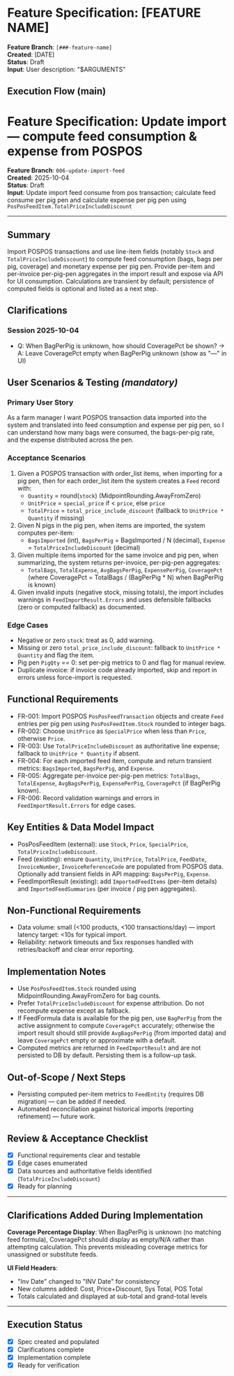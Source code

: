 # Feature Specification: [FEATURE NAME]

**Feature Branch**: `[###-feature-name]`  
**Created**: [DATE]  
**Status**: Draft  
**Input**: User description: "$ARGUMENTS"

## Execution Flow (main)
# Feature Specification: Update import — compute feed consumption & expense from POSPOS

**Feature Branch**: `006-update-import-feed`  
**Created**: 2025-10-04  
**Status**: Draft  
**Input**: Update import feed consume from pos transaction; calculate feed consume per pig pen and calculate expense per pig pen using `PosPosFeedItem.TotalPriceIncludeDiscount`

---

## Summary
Import POSPOS transactions and use line-item fields (notably `Stock` and `TotalPriceIncludeDiscount`) to compute feed consumption (bags, bags per pig, coverage) and monetary expense per pig pen. Provide per-item and per-invoice per-pig-pen aggregates in the import result and expose via API for UI consumption. Calculations are transient by default; persistence of computed fields is optional and listed as a next step.

## Clarifications

### Session 2025-10-04

- Q: When BagPerPig is unknown, how should CoveragePct be shown? → A: Leave CoveragePct empty when BagPerPig unknown (show as "—" in UI)

## User Scenarios & Testing *(mandatory)*

### Primary User Story
As a farm manager I want POSPOS transaction data imported into the system and translated into feed consumption and expense per pig pen, so I can understand how many bags were consumed, the bags-per-pig rate, and the expense distributed across the pen.

### Acceptance Scenarios
1. Given a POSPOS transaction with order_list items, when importing for a pig pen, then for each order_list item the system creates a `Feed` record with:
   - `Quantity` = round(`stock`) (MidpointRounding.AwayFromZero)
   - `UnitPrice` = `special_price` if < `price`, else `price`
   - `TotalPrice` = `total_price_include_discount` (fallback to `UnitPrice * Quantity` if missing)
2. Given N pigs in the pig pen, when items are imported, the system computes per-item:
   - `BagsImported` (int), `BagsPerPig` = BagsImported / N (decimal), `Expense` = `TotalPriceIncludeDiscount` (decimal)
3. Given multiple items imported for the same invoice and pig pen, when summarizing, the system returns per-invoice, per-pig-pen aggregates:
   - `TotalBags`, `TotalExpense`, `AvgBagsPerPig`, `ExpensePerPig`, `CoveragePct` (where CoveragePct = TotalBags / (BagPerPig * N) when BagPerPig is known)
4. Given invalid inputs (negative stock, missing totals), the import includes warnings in `FeedImportResult.Errors` and uses defensible fallbacks (zero or computed fallback) as documented.

### Edge Cases
- Negative or zero `stock`: treat as 0, add warning.
- Missing or zero `total_price_include_discount`: fallback to `UnitPrice * Quantity` and flag the item.
- Pig pen `PigQty` == 0: set per-pig metrics to 0 and flag for manual review.
- Duplicate invoice: if invoice code already imported, skip and report in errors unless force-import is requested.

## Functional Requirements

- FR-001: Import POSPOS `PosPosFeedTransaction` objects and create `Feed` entries per pig pen using `PosPosFeedItem.Stock` rounded to integer bags.
- FR-002: Choose `UnitPrice` as `SpecialPrice` when less than `Price`, otherwise `Price`.
- FR-003: Use `TotalPriceIncludeDiscount` as authoritative line expense; fallback to `UnitPrice * Quantity` if absent.
- FR-004: For each imported feed item, compute and return transient metrics: `BagsImported`, `BagsPerPig`, and `Expense`.
- FR-005: Aggregate per-invoice per-pig-pen metrics: `TotalBags`, `TotalExpense`, `AvgBagsPerPig`, `ExpensePerPig`, `CoveragePct` (if BagPerPig known).
- FR-006: Record validation warnings and errors in `FeedImportResult.Errors` for edge cases.

## Key Entities & Data Model Impact

- PosPosFeedItem (external): use `Stock`, `Price`, `SpecialPrice`, `TotalPriceIncludeDiscount`.
- Feed (existing): ensure `Quantity`, `UnitPrice`, `TotalPrice`, `FeedDate`, `InvoiceNumber`, `InvoiceReferenceCode` are populated from POSPOS data. Optionally add transient fields in API mapping: `BagsPerPig`, `Expense`.
- FeedImportResult (existing): add `ImportedFeedItems` (per-item details) and `ImportedFeedSummaries` (per invoice / pig pen aggregates).

## Non-Functional Requirements

- Data volume: small (<100 products, <100 transactions/day) — import latency target: <10s for typical import.
- Reliability: network timeouts and 5xx responses handled with retries/backoff and clear error reporting.

## Implementation Notes

- Use `PosPosFeedItem.Stock` rounded using MidpointRounding.AwayFromZero for bag counts.
- Prefer `TotalPriceIncludeDiscount` for expense attribution. Do not recompute expense except as fallback.
- If FeedFormula data is available for the pig pen, use `BagPerPig` from the active assignment to compute `CoveragePct` accurately; otherwise the import result should still provide `AvgBagsPerPig` (from imported data) and leave `CoveragePct` empty or approximate with a default.
- Computed metrics are returned in `FeedImportResult` and are not persisted to DB by default. Persisting them is a follow-up task.

## Out-of-Scope / Next Steps

- Persisting computed per-item metrics to `FeedEntity` (requires DB migration) — can be added if needed.
- Automated reconciliation against historical imports (reporting refinement) — future work.

## Review & Acceptance Checklist

- [x] Functional requirements clear and testable
- [x] Edge cases enumerated
- [x] Data sources and authoritative fields identified (`TotalPriceIncludeDiscount`)
- [x] Ready for planning

---

## Clarifications Added During Implementation

**Coverage Percentage Display**: When BagPerPig is unknown (no matching feed formula), CoveragePct should display as empty/N/A rather than attempting calculation. This prevents misleading coverage metrics for unassigned or substitute feeds.

**UI Field Headers**: 
- "Inv Date" changed to "INV Date" for consistency
- New columns added: Cost, Price+Discount, Sys Total, POS Total
- Totals calculated and displayed at sub-total and grand-total levels

---

## Execution Status

- [x] Spec created and populated
- [x] Clarifications complete
- [x] Implementation complete
- [x] Ready for verification
